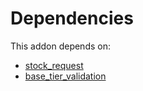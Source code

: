 # Dependencies

This addon depends on:

- [stock_request](../../../../odoo-bringout-oca-stock-logistics-request-stock_request)
- [base_tier_validation](../../../../odoo-bringout-oca-server-ux-base_tier_validation)
